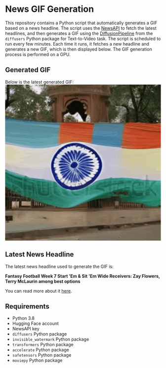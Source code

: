 # News GIF Generation
This repository contains a Python script that automatically generates a GIF based on a news headline. The script uses the [NewsAPI](https://newsapi.org/) to fetch the latest headlines, and then generates a GIF using the [DiffusionPipeline](https://github.com/huggingface/diffusers) from the `diffusers` Python package for Text-to-Video task.
The script is scheduled to run every few minutes. Each time it runs, it fetches a new headline and generates a new GIF, which is then displayed below. The GIF generation process is performed on a GPU.

## Generated GIF
Below is the latest generated GIF:
![Generated GIF](output.gif?raw=true&v=1697790855)

## Latest News Headline
The latest news headline used to generate the GIF is:

**Fantasy Football Week 7 Start 'Em & Sit 'Em Wide Receivers: Zay Flowers, Terry McLaurin among best options**

You can read more about it [here](https://www.cbssports.com/fantasy/football/news/fantasy-football-week-7-start-em-sit-em-wide-receivers-zay-flowers-terry-mclaurin-among-best-options/).

## Requirements
- Python 3.8
- Hugging Face account
- NewsAPI key
- `diffusers` Python package
- `invisible_watermark` Python package
- `transformers` Python package
- `accelerate` Python package
- `safetensors` Python package
- `moviepy` Python package

